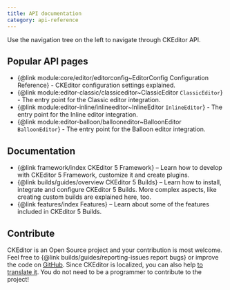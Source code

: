 ```yaml
---
title: API documentation
category: api-reference
---
```


Use the navigation tree on the left to navigate through CKEditor API.

## Popular API pages

 * {@link module:core/editor/editorconfig~EditorConfig Configuration Reference} - CKEditor configuration settings explained.
 * {@link module:editor-classic/classiceditor~ClassicEditor `ClassicEditor`} - The entry point for the Classic editor integration.
 * {@link module:editor-inline/inlineeditor~InlineEditor `InlineEditor`} - The entry point for the Inline editor integration.
 * {@link module:editor-balloon/ballooneditor~BalloonEditor `BalloonEditor`} - The entry point for the Balloon editor integration.
 
## Documentation 

 * {@link framework/index CKEditor 5 Framework} &ndash; Learn how to develop with CKEditor 5 Framework, customize it and create plugins.
 * {@link builds/guides/overview CKEditor 5 Builds} &ndash; Learn how to install, integrate and configure CKEditor 5 Builds. More complex aspects, like creating custom builds are explained here, too.
 * {@link features/index Features} &ndash; Learn about some of the features included in CKEditor 5 Builds.

## Contribute

CKEditor is an Open Source project and your contribution is most welcome. Feel free to {@link builds/guides/reporting-issues report bugs} or improve the code on [GitHub](https://github.com/ckeditor/ckeditor5). Since CKEditor is localized, you can also help [to translate it](https://www.transifex.com/ckeditor/ckeditor5/). You do not need to be a programmer to contribute to the project!

